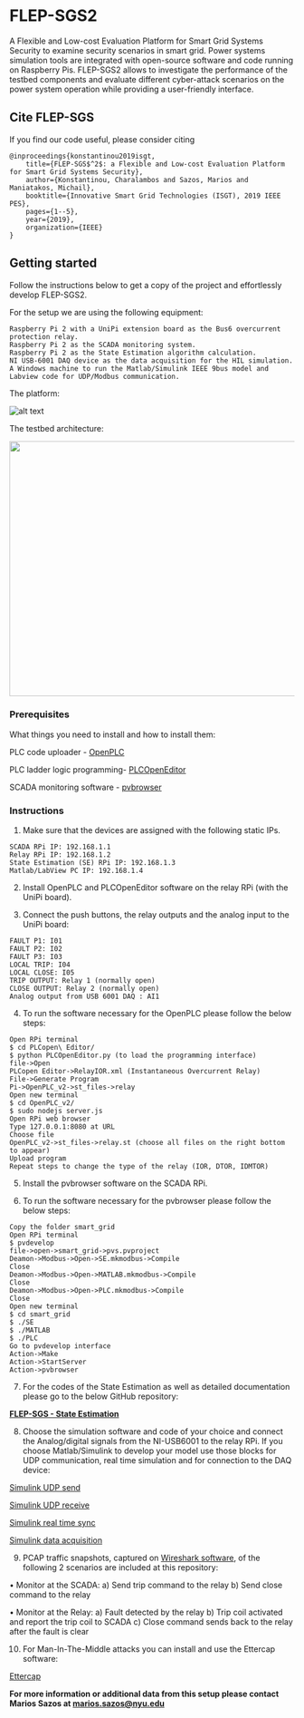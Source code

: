 # FLEP-SGS2
A Flexible and Low-cost Evaluation Platform for Smart Grid Systems Security to examine security scenarios in smart
grid. Power systems simulation tools are integrated with open-source software and code running on Raspberry Pis. FLEP-SGS2
allows to investigate the performance of the testbed components and evaluate different cyber-attack scenarios on the power system operation while providing a user-friendly interface.

## Cite FLEP-SGS
If you find our code useful, please consider citing
```
@inproceedings{konstantinou2019isgt,
    title={FLEP-SGS$^2$: a Flexible and Low-cost Evaluation Platform for Smart Grid Systems Security},
    author={Konstantinou, Charalambos and Sazos, Marios and Maniatakos, Michail},
    booktitle={Innovative Smart Grid Technologies (ISGT), 2019 IEEE PES},
    pages={1--5},
    year={2019},
    organization={IEEE}
}
```

## Getting started
Follow the instructions below to get a copy of the project and effortlessly develop FLEP-SGS2.

For the setup we are using the following equipment:
```
Raspberry Pi 2 with a UniPi extension board as the Bus6 overcurrent protection relay. 
Raspberry Pi 2 as the SCADA monitoring system. 
Raspberry Pi 2 as the State Estimation algorithm calculation. 
NI USB-6001 DAQ device as the data acquisition for the HIL simulation.
A Windows machine to run the Matlab/Simulink IEEE 9bus model and Labview code for UDP/Modbus communication.
```
The platform:

![alt text](https://github.com/momalab/FLEP-SGS2/blob/master/Setup.png)

The testbed architecture:

<p align="center">
  <img width="690" height="450" src="https://github.com/momalab/FLEP-SGS2/blob/master/Setup_configuration.png">
</p>

### Prerequisites

What things you need to install and how to install them:

PLC code uploader - [OpenPLC](http://www.openplcproject.com/getting-started)

PLC ladder logic programming- [PLCOpenEditor](http://www.openplcproject.com/plcopen-editor)

SCADA monitoring software - [pvbrowser](https://pvbrowser.de/pvbrowser/index.php?lang=en&menu=6)

### Instructions

1. Make sure that the devices are assigned with the following static IPs.
```
SCADA RPi IP: 192.168.1.1
Relay RPi IP: 192.168.1.2
State Estimation (SE) RPi IP: 192.168.1.3
Matlab/LabView PC IP: 192.168.1.4
```
2. Install OpenPLC and PLCOpenEditor software on the relay RPi (with the UniPi board).

3. Connect the push buttons, the relay outputs and the analog input to the UniPi board:
```
FAULT P1: I01
FAULT P2: I02
FAULT P3: I03
LOCAL TRIP: I04
LOCAL CLOSE: I05
TRIP OUTPUT: Relay 1 (normally open)
CLOSE OUTPUT: Relay 2 (normally open)
Analog output from USB 6001 DAQ : AI1
```

4. To run the software necessary for the OpenPLC please follow the below steps:
```
Open RPi terminal
$ cd PLCopen\ Editor/
$ python PLCOpenEditor.py (to load the programming interface)
file->Open
PLCopen Editor->RelayIOR.xml (Instantaneous Overcurrent Relay)
File->Generate Program
Pi->OpenPLC_v2->st_files->relay
Open new terminal
$ cd OpenPLC_v2/
$ sudo nodejs server.js
Open RPi web browser
Type 127.0.0.1:8080 at URL
Choose file
OpenPLC_v2->st_files->relay.st (choose all files on the right bottom to appear)
Upload program
Repeat steps to change the type of the relay (IOR, DTOR, IDMTOR)
```

5. Install the pvbrowser software on the SCADA RPi.

6. To run the software necessary for the pvbrowser please follow the below steps:

```
Copy the folder smart_grid
Open RPi terminal
$ pvdevelop
file->open->smart_grid->pvs.pvproject
Deamon->Modbus->Open->SE.mkmodbus->Compile
Close
Deamon->Modbus->Open->MATLAB.mkmodbus->Compile
Close
Deamon->Modbus->Open->PLC.mkmodbus->Compile
Close
Open new terminal
$ cd smart_grid
$ ./SE
$ ./MATLAB
$ ./PLC
Go to pvdevelop interface
Action->Make
Action->StartServer
Action->pvbrowser
```

7. For the codes of the State Estimation as well as detailed documentation please go to the below GitHub repository:

**[FLEP-SGS - State Estimation](https://github.com/harryskon/FLEP-SGS-2)**

8. Choose the simulation software and code of your choice and connect the Analog/digital signals from the NI-USB6001 to the relay RPi. If you choose Matlab/Simulink to develop your model use those blocks for UDP communication, real time simulation and for connection to the DAQ device:

[Simulink UDP send](https://www.mathworks.com/help/supportpkg/parrot/ref/udpsend.html)

[Simulink UDP receive](https://www.mathworks.com/help/supportpkg/parrot/ref/udpreceive.html)

[Simulink real time sync](https://www.mathworks.com/help/sldrt/ref/realtimesync.html)

[Simulink data acquisition](https://www.mathworks.com/help/daq/simulink-data-acquisition.html)

9. PCAP traffic snapshots, captured on [Wireshark software](https://www.wireshark.org/), of the following 2 scenarios are included at this repository:

  • Monitor at the SCADA: 
  a) Send trip command to the relay
  b) Send close command to the relay
  
  • Monitor at the Relay:
  a) Fault detected by the relay
  b) Trip coil activated and report the trip coil to SCADA
  c) Close command sends back to the relay after the fault is clear

10. For Man-In-The-Middle attacks you can install and use the Ettercap software:

[Ettercap](https://www.ettercap-project.org/)

**For more information or additional data from this setup please contact Marios Sazos at marios.sazos@nyu.edu**

